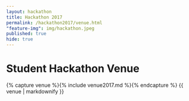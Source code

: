 ```yaml
---
layout: hackathon
title: Hackathon 2017
permalink: /hackathon2017/venue.html
"feature-img": img/hackathon.jpeg
published: true
hide: true
---
```


# Student Hackathon Venue

{% capture venue %}{% include venue2017.md %}{% endcapture %}
{{ venue | markdownify }}